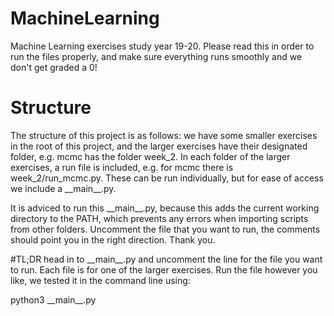 # MachineLearning
Machine Learning exercises study year 19-20. Please read this in order to run the files properly, and make sure
everything runs smoothly and we don't get graded a 0!

# Structure
The structure of this project is as follows: we have some smaller exercises in the root of this project, and the larger
exercises have their designated folder, e.g. mcmc has the folder week_2. In each folder of the larger exercises, a
run file is included, e.g. for mcmc there is week_2/run_mcmc.py. These can be run individually, but for ease of access 
we include a \_\_main__.py.

It is adviced to run this \_\_main__.py, because this adds the current working directory to the PATH, which prevents any
errors when importing scripts from other folders. Uncomment the file that you want to run, the comments should point you
in the right direction. Thank you.

#TL;DR
head in to \_\_main__.py and uncomment the line for the file you want to run. Each file is for one of the larger
exercises. Run the file however you like, we tested it in the command line using:

python3 \_\_main__.py
